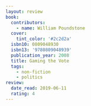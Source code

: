 ```yaml
---
layout: review
book:
  contributors:
    - name: William Poundstone
  cover:
    tint_color: '#2c2d2a'
  isbn10: 0809048930
  isbn13: '9780809048939'
  publication_year: 2008
  title: Gaming the Vote
  tags:
    - non-fiction
    - politics
review:
  date_read: 2019-06-11
  rating: 4
---
```

